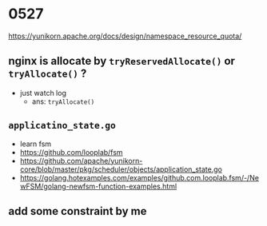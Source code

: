 # 0527
https://yunikorn.apache.org/docs/design/namespace_resource_quota/

## nginx is allocate by ```tryReservedAllocate()``` or ```tryAllocate()``` ? 
  * just watch log
    * ans: ```tryAllocate()```

## ```applicatino_state.go```
  * learn fsm
  * https://github.com/looplab/fsm
  * https://github.com/apache/yunikorn-core/blob/master/pkg/scheduler/objects/application_state.go
  * https://golang.hotexamples.com/examples/github.com.looplab.fsm/-/NewFSM/golang-newfsm-function-examples.html

## add some constraint by me

